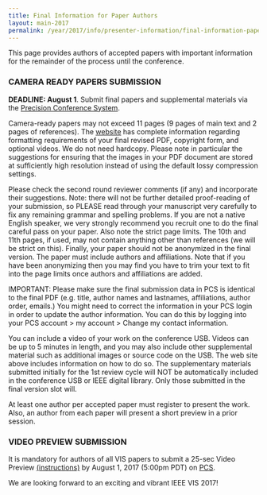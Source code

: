 ```yaml
---
title: Final Information for Paper Authors
layout: main-2017
permalink: /year/2017/info/presenter-information/final-information-paper-authors
---
```


This page provides authors of accepted papers with important information for the remainder of the process until the conference.

### CAMERA READY PAPERS SUBMISSION

**DEADLINE: August 1**. Submit final papers and supplemental materials via the [Precision Conference System](https://precisionconference.com/~vgtc/).

Camera-ready papers may not exceed 11 pages (9 pages of main text and 2 pages of references). The [website](http://junctionpublishing.org/vgtc/Track/vis-menu.html) has complete information regarding formatting requirements of your final revised PDF, copyright form, and optional videos. We do not need hardcopy. Please note in particular the suggestions for ensuring that the images in your PDF document are stored at sufficiently high resolution instead of using the default lossy compression settings.

Please check the second round reviewer comments (if any) and incorporate their suggestions. Note: there will not be further detailed proof-reading of your submission, so PLEASE read through your manuscript very carefully to fix any remaining grammar and spelling problems. If you are not a native English speaker, we very strongly recommend you recruit one to do the final careful pass on your paper. Also note the strict page limits. The 10th and 11th pages, if used, may not contain anything other than references (we will be strict on this). Finally, your paper should not be anonymized in the final version. The paper must include authors and affiliations. Note that if you have been anonymizing then you may find you have to trim your text to fit into the page limits once authors and affiliations are added.

IMPORTANT: Please make sure the final submission data in PCS is identical to the final PDF (e.g. title, author names and lastnames, affiliations, author order, emails.) You might need to correct the information in your PCS login in order to update the author information. You can do this by logging into your PCS account > my account > Change my contact information.

You can include a video of your work on the conference USB. Videos can be up to 5 minutes in length, and you may also include other supplemental material such as additional images or source code on the USB. The web site above includes information on how to do so. The supplementary materials submitted initially for the 1st review cycle will NOT be automatically included in the conference USB or IEEE digital library. Only those submitted in the final version slot will.

At least one author per accepted paper must register to present the work. Also, an author from each paper will present a short preview in a prior session.

### VIDEO PREVIEW SUBMISSION

It is mandatory for authors of all VIS papers to submit a 25-sec Video Preview [(instructions)](http://ieeevis.org/year/2017/info/presenter-information/fast-forward-and-video-previews) by August 1, 2017 (5:00pm PDT) on [PCS](http://precisionconference.com/~vgtc/).  

We are looking forward to an exciting and vibrant IEEE VIS 2017!
